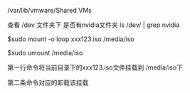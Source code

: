 /var/lib/vmware/Shared VMs

查看 /dev 文件夹下 是否有nvidia文件夹
ls /dev/ | grep nvidia  


$sudo mount -o loop xxx123.iso /media/iso

$sudo umount /media/iso

第一行命令将当前目录下的xxx123.iso文件挂载到 /media/iso下

第二条命令对应的卸载该挂载
